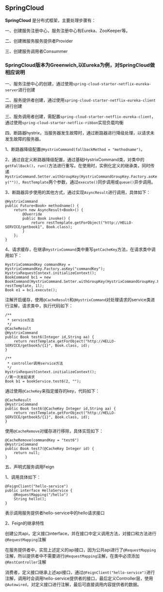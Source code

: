 ## SpringCloud ##

**SpringCloud** 是分布式框架，主要处理步骤有：

一、创建服务注册中心，服务注册中心有Eureka、ZooKeeper等。

二、创建微服务服务提供者Provider

三、创建服务调用者Consummer

### SpringCloud版本为Greenwich,以Eureka为例，对SpringCloud做相应说明 ###

一、服务注册中心的创建，通过使用`spring-cloud-starter-netflix-eureka-server`进行创建


二、服务提供者创建，通过使用`spring-cloud-starter-netflix-eureka-client`进行创建


三、服务调用者创建，需配置`spring-cloud-starter-netflix-eureka-client`，通过使用`spring-cloud-starter-netflix-ribbon`实现负载均衡

四、断路器hystrix，当服务器发生故障时，通过断路器进行降级处理，以请求未发生故障的服务器。

1、断路器降级配置`@HystrixCommand(fallbackMethod = "methodname")`。

2、通过自定义断路器降级配置，通过基础HystrixCommand类，对类中的`getFallBack()`，`run()`方法进行重写。在使用时，实例化定义的继承类，同时传递`HystrixCommand.Setter.withGroupKey(HystrixCommandGroupKey.Factory.asKey("")), RestTemplate`两个参数，通过`execute()`同步调用或`queue()`异步调用。

3、断路器异步使用的其他方式，通过实现`AsyncResult`进行调用，具体如下：

    @HystrixCommand
    public Future<Book> methodname() {
        return new AsyncResult<Book>() {
            @Override
            public Book invoke() {
                return restTemplate.getForObject("http://HELLO-SERVICE/getbook1", Book.class);
            }
        };
    }
4、请求缓存，在继承`HystrixCommand`类中重写`getCacheKey`方法，在请求类中调用如下：

	HystrixCommandKey commandKey = HystrixCommandKey.Factory.asKey("commandKey");
    HystrixRequestContext.initializeContext();
    BookCommand bc1 = new BookCommand(HystrixCommand.Setter.withGroupKey(HystrixCommandGroupKey.Factory.asKey("")).andCommandKey(commandKey), restTemplate, 1l);
    Book e1 = bc1.execute();

注解开启缓存，使用`@CacheResult`和`@HystrixCommand`对处理请求的service类进行注解，请求类中，执行代码如下：

	/**
	 * service方法
	 */
    @CacheResult
    @HystrixCommand
    public Book test6(Integer id,String aa) {
    	return restTemplate.getForObject("http://HELLO-SERVICE/getbook5/{1}", Book.class, id);
    }

	/**
	 * controller调用service方法
	 */
    HystrixRequestContext.initializeContext();
    //第一次发起请求
    Book b1 = bookService.test6(2, "");

    
通过使用`@CacheKey`来指定缓存的key，代码如下：

    @CacheResult
    @HystrixCommand
    public Book test6(@CacheKey Integer id,String aa) {
    	return restTemplate.getForObject("http://HELLO-SERVICE/getbook5/{1}", Book.class, id);
    }

使用`@CacheRemove`对缓存进行移除，具体实现如下：

    @CacheRemove(commandKey = "test6")
    @HystrixCommand
	public Book test7(@CacheKey Integer id) {
    	return null;
    }

五、声明式服务调用Feign

1、调用具体如下：

    @FeignClient("hello-service")
    public interface HelloService {
	    @RequestMapping("/hello")
	    String hello();
    }

表示调用服务提供者hello-service中的hello请求接口

2、Feign的继承特性

创建公共api，定义接口interface，并在接口中定义调用方法，对接口和方法进行`@RequestMapping`注解

在服务提供者中，实现上述定义的api接口，因为公共api进行了`@RequestMapping`注解，所以提供者中不需要进行`@RequestMapping`注解，在类中必须添加`@RestController`注解

消费者，定义接口继承上述api接口，通过`@FeignClient("hello-service")`进行注解，调用时会调用hello-service提供者的接口，最后定义Controller层，使用`@Autowired`，对定义接口进行注解，最后可直接调用内容提供者的数据。
